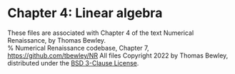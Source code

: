# Chapter 4: Linear algebra
These files are associated with Chapter 4 of the text Numerical Renaissance, by Thomas Bewley.<BR>
% Numerical Renaissance codebase, Chapter 7, https://github.com/tbewley/NR
All files Copyright 2022 by Thomas Bewley, distributed under the <a href="https://github.com/tbewley/NR/blob/main/LICENSE">BSD 3-Clause License</a>.
